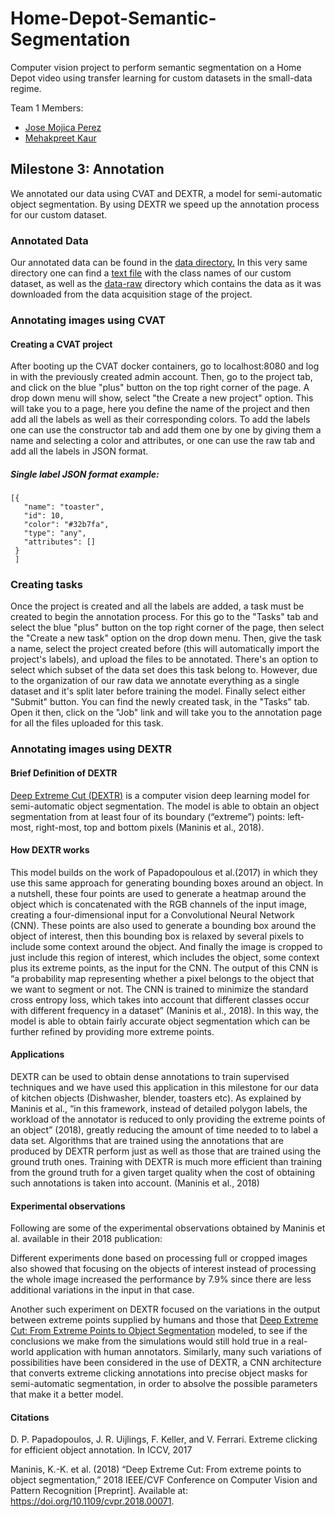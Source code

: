 # Home-Depot-Semantic-Segmentation

Computer vision project to perform semantic segmentation on a Home Depot video
using transfer learning for custom datasets in the small-data regime.

Team 1 Members:
- [Jose Mojica Perez](https://github.com/J-Mojica)
- [Mehakpreet Kaur](https://github.com/Mehakpreet21)

## Milestone 3: Annotation

We annotated our data using CVAT and DEXTR, a model for semi-automatic object segmentation.
By using DEXTR we speed up the annotation process for our custom dataset.

### Annotated Data
Our annotated data can be found in the [data directory.](./data) In this very same directory one can find a [text file](./data/classes.txt) 
with the class names of our custom dataset, as well as the [data-raw](./data/data-raw) directory which contains the data as it was downloaded
from the data acquisition stage of the project.

### Annotating images using CVAT

#### Creating a CVAT project
After booting up the CVAT docker containers, go to localhost:8080 and log in with the previously created admin account. Then, go to the project tab,
and click on the blue "plus" button on the top right corner of the page. A drop down menu will show, select "the Create a new project" option.
This will take you to a page, here you define the name of the project and then add all the labels as well as their corresponding colors. 
To add the labels one can use the constructor tab and add them one by one by giving them a name and selecting a color and attributes,
or one can use the raw tab and add all the labels in JSON format.

##### Single label JSON format example:
 ```
 [{
    "name": "toaster",
    "id": 10,
    "color": "#32b7fa",
    "type": "any",
    "attributes": []
  }
  ]
 ```

### Creating tasks
Once the project is created and all the labels are added, a task must be created to begin the annotation process. For this go to the "Tasks" tab and select
the blue "plus" button on the top right corner of the page, then select the "Create a new task" option on the drop down menu. Then, give the task a name,
select the project created before (this will automatically import the project's labels), and upload the files to be annotated. There's an option to select
which subset of the data set does this task belong to. However, due to the organization of our raw data we annotate everything as a single dataset and 
it's split later before training the model. Finally select either "Submit" button. You can find the newly created task, in the "Tasks" tab. Open it then,
click on the "Job" link and will take you to the annotation page for all the files uploaded for this task.


### Annotating images using DEXTR

#### Brief Definition of DEXTR
[Deep Extreme Cut (DEXTR)](https://cvlsegmentation.github.io/dextr/) is a computer vision deep learning model for semi-automatic object segmentation. The model is able to obtain an object segmentation from at least four of its boundary (“extreme”) points: left-most, right-most, top and bottom pixels (Maninis et al., 2018).

#### How DEXTR works
This model builds on the work of Papadopoulous et al.(2017) in which they use this same approach for generating bounding boxes around an object. In a nutshell, these four points are used to generate a heatmap around the object which is concatenated with the RGB channels of the input image, creating a four-dimensional input for a Convolutional Neural Network (CNN). These points are also used to generate a bounding box around the object of interest, then this bounding box is relaxed by several pixels to include some context around the object. And finally the image is cropped to just include this region of interest, which includes the object, some context plus its extreme points, as the input for the CNN.  The output of this CNN is “a probability map representing whether a pixel belongs to the object that we want to segment or not. The CNN is trained to minimize the standard cross entropy loss, which takes into account that different classes occur with different frequency in a dataset” (Maninis et al., 2018). In this way, the model is able to obtain fairly accurate object segmentation which can be further refined by providing more extreme points.

#### Applications

DEXTR can be used to obtain dense annotations to train supervised techniques and we have used this application in this milestone for our data of kitchen objects (Dishwasher, blender, toasters etc). As explained by Maninis et al., “in this framework, instead of detailed polygon labels, the workload of the annotator is reduced to only providing the extreme points of an object” (2018), greatly reducing the amount of time needed to to label a data set. Algorithms that are trained using the annotations that are produced by DEXTR perform just as well as those that are trained using the ground truth ones. Training with DEXTR is much more efficient than training from the ground truth for a given target quality when the cost of obtaining such annotations is taken into account. (Maninis et al., 2018)

#### Experimental observations

Following are some of the experimental observations obtained by Maninis et al. available in their 2018 publication:

Different experiments done based on processing full or cropped images also showed that focusing on the objects of interest instead of processing the whole image increased the performance by 7.9% since there are less additional variations in the input in that case. 

Another such experiment on DEXTR focused on the variations in the output between extreme points supplied by humans and those that [Deep Extreme Cut: From Extreme Points to Object Segmentation](https://arxiv.org/pdf/1711.09081.pdf) modeled, to see if the conclusions we make from the simulations would still hold true in a real-world application with human annotators. 
Similarly, many such variations of possibilities have been considered in the use of DEXTR, a CNN architecture that converts extreme clicking annotations into precise object masks for semi-automatic segmentation, in order to absolve the possible parameters that make it a better model. 

#### Citations
D. P. Papadopoulos, J. R. Uijlings, F. Keller, and V. Ferrari. Extreme clicking for efficient object annotation. In ICCV, 2017

Maninis, K.-K. et al. (2018) “Deep Extreme Cut: From extreme points to object segmentation,” 2018 IEEE/CVF Conference on Computer Vision and Pattern Recognition [Preprint]. Available at: https://doi.org/10.1109/cvpr.2018.00071.
